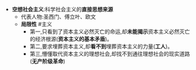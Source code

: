 - **空想社会主义**:科学社会主义的**直接思想来源**
	- 代表人物:圣西门、傅立叶、欧文
	- **局限性** #主义
		- 第一,只看到了资本主义必然灭亡的命运,却**未能揭示**资本主义必然灭亡的经济根源(**资本主义的基本矛盾**)。
		- 第二,要求埋葬资本主义,却**看不到**埋葬资本主义的力量(**工人**)。
		- 第三,懵懂取代资本主义的理想社会,却找不到通往理想社会的现实道路(**无产阶级革命**)
